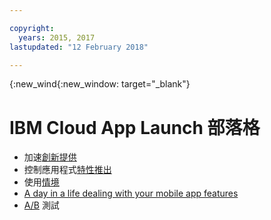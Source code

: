 ```yaml
---

copyright:
  years: 2015, 2017
lastupdated: "12 February 2018"

---
```


{:new_wind{:new_window: target="_blank"}

# IBM Cloud App Launch 部落格

 - 加速[創新提供](https://www.ibm.com/blogs/bluemix/2018/02/app-launch-beta-now-available/)
 - 控制應用程式[特性推出](https://www.ibm.com/blogs/bluemix/2017/10/take-control-app-feature-rollout-measure-effectiveness-using-bluemix-app-launch-service/)
 - 使用[情境](https://www.ibm.com/blogs/bluemix/2018/01/app-launch-ibm-cloud-services/)	
 - [A day in a life dealing with your mobile app features](https://www.ibm.com/blogs/bluemix/2018/02/day-life-dealing-mobile-app-features/)
 - [A/B](https://admin.blogs.prd.ibm.event.ibm.com/blogs/bluemix/2018/02/ab-testing-using-app-launch-ibm-cloud-services/) 測試
